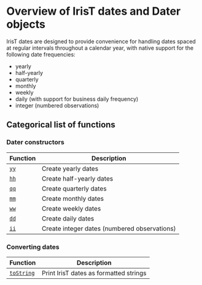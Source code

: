 # Overview of IrisT dates and Dater objects

IrisT dates are designed to provide convenience for handling dates spaced
at regular intervals throughout a calendar year, with native support for
the following date frequencies:

* yearly
* half-yearly
* quarterly
* monthly
* weekly
* daily (with support for business daily frequency)
* integer (numbered observations)


## Categorical list of functions

### Dater constructors

| Function      | Description       |
|---            |---                |
[`yy`](yy.md)                                                | Create yearly dates
[`hh`](hh.md)                                                | Create half-yearly dates
[`qq`](qq.md)                                                | Create quarterly dates
[`mm`](mm.md)                                                | Create monthly dates
[`ww`](ww.md)                                                | Create weekly dates
[`dd`](dd.md)                                                | Create daily dates
[`ii`](ii.md)                                                | Create integer dates (numbered observations)


### Converting dates

| Function      | Description       |
|---            |---                |
[`toString`](toString.md)                                    | Print IrisT dates as formatted strings

